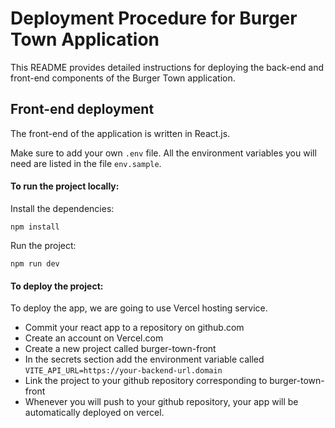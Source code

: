 # Deployment Procedure for Burger Town Application

This README provides detailed instructions for deploying the back-end and front-end components of the Burger Town application.

## Front-end deployment

The front-end of the application is written in React.js.

Make sure to add your own `.env` file. All the environment variables you will need are listed in the file `env.sample`.

#### To run the project locally:

Install the dependencies:

```
npm install
```

Run the project:

```
npm run dev
```

#### To deploy the project:

To deploy the app, we are going to use Vercel hosting service.

- Commit your react app to a repository on github.com
- Create an account on Vercel.com
- Create a new project called burger-town-front
- In the secrets section add the environment variable called `VITE_API_URL=https://your-backend-url.domain`
- Link the project to your github repository corresponding to burger-town-front
- Whenever you will push to your github repository, your app will be automatically deployed on vercel.
